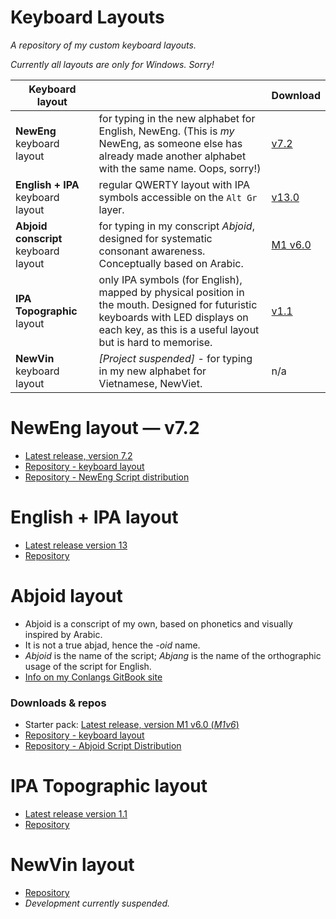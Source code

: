 # Keyboard Layouts
_A repository of my custom keyboard layouts._  

_Currently all layouts are only for Windows. Sorry!_  

| Keyboard layout |  | Download |
|---|---|---|
| **NewEng** keyboard layout | for typing in the new alphabet for English, NewEng. (This is _my_ NewEng, as someone else has already made another alphabet with the same name. Oops, sorry!) | [v7.2](https://github.com/fazzaan/keyboard-layouts/releases/tag/NEv7.2) |
| **English + IPA** keyboard layout | regular QWERTY layout with IPA symbols accessible on the `Alt Gr` layer. | [v13.0](https://github.com/fazzaan/keyboard-layouts/releases/tag/EngIPAv13) |
| **Abjoid conscript** keyboard layout | for typing in my conscript _Abjoid_, designed for systematic consonant awareness. Conceptually based on Arabic. | [M1 v6.0](https://github.com/fazzaan/abjoid-distribution/releases/tag/M1v6-Starter-Pack) |
| **IPA Topographic** layout | only IPA symbols (for English), mapped by physical position in the mouth. Designed for futuristic keyboards with LED displays on each key, as this is a useful layout but is hard to memorise. | [v1.1](https://github.com/fazzaan/keyboard-layouts/releases/tag/TopoIPAv1.1) | 
| **NewVin** keyboard layout | _[Project suspended]_ - for typing in my new alphabet for Vietnamese, NewViet. | n/a |

# NewEng layout — v7.2 
* [Latest release, version 7.2](https://github.com/fazzaan/keyboard-layouts/releases/tag/NEv7.2)  
* [Repository - keyboard layout](https://github.com/fazzaan/keyboard-layouts/tree/main/Layout%20-%20EN-UK%20-%20NewEng)  
* [Repository - NewEng Script distribution](https://github.com/fazzaan/neweng-distribution)  

# English + IPA layout 
* [Latest release version 13](https://github.com/fazzaan/keyboard-layouts/releases/tag/EngIPAv13)  
* [Repository](https://github.com/fazzaan/keyboard-layouts/tree/main/Layout%20-%20EN-UK%20-%20IPA)

# Abjoid layout
* Abjoid is a conscript of my own, based on phonetics and visually inspired by Arabic.
* It is not a true abjad, hence the _-oid_ name.
* _Abjoid_ is the name of the script; _Abjang_ is the name of the orthographic usage of the script for English.
* [Info on my Conlangs GitBook site](https://lang.gitbook.io/conlangs/creations/abjoid-conscript)
  
### Downloads & repos
* Starter pack: [Latest release, version M1 v6.0 (_M1v6_)](https://github.com/fazzaan/abjoid-distribution/releases/tag/M1v6-Starter-Pack)  
* [Repository - keyboard layout](https://github.com/fazzaan/keyboard-layouts/tree/main/Layout%20-%20EN-UK%20-%20AbjAng%20(Abjoid))
* [Repository - Abjoid Script Distribution](https://github.com/fazzaan/abjoid-distribution)  

# IPA Topographic layout 
* [Latest release version 1.1](https://github.com/fazzaan/keyboard-layouts/releases/tag/TopoIPAv1.1)  
* [Repository](https://github.com/fazzaan/keyboard-layouts/tree/main/Layout%20-%20EN-UK%20-%20IPA%20Topographic)  

# NewVin layout 
* [Repository](https://github.com/fazzaan/keyboard-layouts/tree/main/Layout%20-%20VN-VN%20-%20NewVin)
* _Development currently suspended._  
